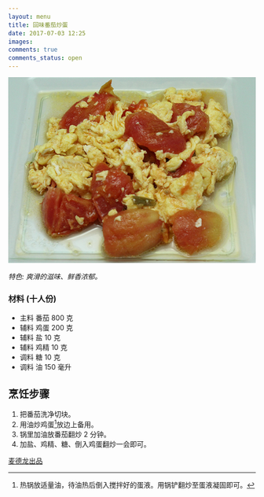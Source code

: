 ```yaml
---
layout: menu
title: 回味番茄炒蛋
date: 2017-07-03 12:25
images: 
comments: true
comments_status: open
---
```



![](/menu/20170703/fanqiechaodan.jpg)

*特色: 爽滑的滋味、鲜香浓郁。*

###  材料 (十人份)
 - 主料	番茄	800	克
 - 辅料	鸡蛋	200	克
 - 辅料	盐	10	克
 - 辅料	鸡精	10	克
 - 调料	糖	10	克
 - 调料	油	150	毫升

##  烹饪步骤

1. 把番茄洗净切块。
2. 用油炒鸡蛋[^1]放边上备用。
3. 锅里加油放番茄翻炒 2 分钟。
4. 加盐、鸡精、糖、倒入鸡蛋翻炒一会即可。

[麦德龙出品](http://menu.metro.cn/Home/Recipes/482)

[^1]: 热锅放适量油，待油热后倒入搅拌好的蛋液。用锅铲翻炒至蛋液凝固即可。